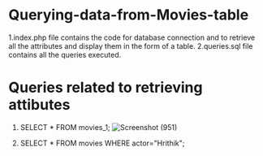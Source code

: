 # Querying-data-from-Movies-table

1.index.php file contains the code for database connection and to retrieve all the attributes and display them in the form of a table.
2.queries.sql file contains all the queries executed.

# Queries related to retrieving attibutes

1)  SELECT * FROM movies_1;
![Screenshot (951)](https://user-images.githubusercontent.com/82436592/136684779-e9b91cff-88f1-4384-b421-55221d4c4732.png)

2)  SELECT * FROM movies WHERE actor="Hrithik";

